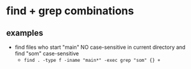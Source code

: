 # find + grep combinations

## examples
* find files who start "main" NO case-sensitive in current directory and find "som" case-sensitive
    * `find . -type f -iname "main*" -exec grep "som" {} +`

